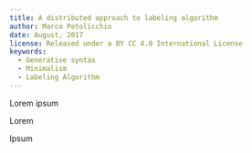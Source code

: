 ```yaml
---
title: A distributed approach to labeling algorithm
author: Marco Petolicchio
date: August, 2017
license: Released under a BY CC 4.0 International License
keywords: 
  - Generative syntax
  - Minimalism
  - Labeling Algorithm
---
```


Lorem ipsum

Lorem

Ipsum